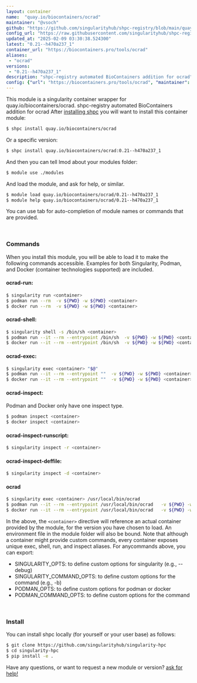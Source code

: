 ```yaml
---
layout: container
name:  "quay.io/biocontainers/ocrad"
maintainer: "@vsoch"
github: "https://github.com/singularityhub/shpc-registry/blob/main/quay.io/biocontainers/ocrad/container.yaml"
config_url: "https://raw.githubusercontent.com/singularityhub/shpc-registry/main/quay.io/biocontainers/ocrad/container.yaml"
updated_at: "2025-02-09 03:30:38.524300"
latest: "0.21--h470a237_1"
container_url: "https://biocontainers.pro/tools/ocrad"
aliases:
 - "ocrad"
versions:
 - "0.21--h470a237_1"
description: "shpc-registry automated BioContainers addition for ocrad"
config: {"url": "https://biocontainers.pro/tools/ocrad", "maintainer": "@vsoch", "description": "shpc-registry automated BioContainers addition for ocrad", "latest": {"0.21--h470a237_1": "sha256:242c9afd23c14a7b59a525cd95a811255558e0187c63b44dfb98eb7061c187fc"}, "tags": {"0.21--h470a237_1": "sha256:242c9afd23c14a7b59a525cd95a811255558e0187c63b44dfb98eb7061c187fc"}, "docker": "quay.io/biocontainers/ocrad", "aliases": {"ocrad": "/usr/local/bin/ocrad"}}
---
```


This module is a singularity container wrapper for quay.io/biocontainers/ocrad.
shpc-registry automated BioContainers addition for ocrad
After [installing shpc](#install) you will want to install this container module:


```bash
$ shpc install quay.io/biocontainers/ocrad
```

Or a specific version:

```bash
$ shpc install quay.io/biocontainers/ocrad:0.21--h470a237_1
```

And then you can tell lmod about your modules folder:

```bash
$ module use ./modules
```

And load the module, and ask for help, or similar.

```bash
$ module load quay.io/biocontainers/ocrad/0.21--h470a237_1
$ module help quay.io/biocontainers/ocrad/0.21--h470a237_1
```

You can use tab for auto-completion of module names or commands that are provided.

<br>

### Commands

When you install this module, you will be able to load it to make the following commands accessible.
Examples for both Singularity, Podman, and Docker (container technologies supported) are included.

#### ocrad-run:

```bash
$ singularity run <container>
$ podman run --rm  -v ${PWD} -w ${PWD} <container>
$ docker run --rm  -v ${PWD} -w ${PWD} <container>
```

#### ocrad-shell:

```bash
$ singularity shell -s /bin/sh <container>
$ podman run --it --rm --entrypoint /bin/sh  -v ${PWD} -w ${PWD} <container>
$ docker run --it --rm --entrypoint /bin/sh  -v ${PWD} -w ${PWD} <container>
```

#### ocrad-exec:

```bash
$ singularity exec <container> "$@"
$ podman run --it --rm --entrypoint ""  -v ${PWD} -w ${PWD} <container> "$@"
$ docker run --it --rm --entrypoint ""  -v ${PWD} -w ${PWD} <container> "$@"
```

#### ocrad-inspect:

Podman and Docker only have one inspect type.

```bash
$ podman inspect <container>
$ docker inspect <container>
```

#### ocrad-inspect-runscript:

```bash
$ singularity inspect -r <container>
```

#### ocrad-inspect-deffile:

```bash
$ singularity inspect -d <container>
```


#### ocrad

```bash
$ singularity exec <container> /usr/local/bin/ocrad
$ podman run --it --rm --entrypoint /usr/local/bin/ocrad   -v ${PWD} -w ${PWD} <container> -c " $@"
$ docker run --it --rm --entrypoint /usr/local/bin/ocrad   -v ${PWD} -w ${PWD} <container> -c " $@"
```



In the above, the `<container>` directive will reference an actual container provided
by the module, for the version you have chosen to load. An environment file in the
module folder will also be bound. Note that although a container
might provide custom commands, every container exposes unique exec, shell, run, and
inspect aliases. For anycommands above, you can export:

 - SINGULARITY_OPTS: to define custom options for singularity (e.g., --debug)
 - SINGULARITY_COMMAND_OPTS: to define custom options for the command (e.g., -b)
 - PODMAN_OPTS: to define custom options for podman or docker
 - PODMAN_COMMAND_OPTS: to define custom options for the command

<br>

### Install

You can install shpc locally (for yourself or your user base) as follows:

```bash
$ git clone https://github.com/singularityhub/singularity-hpc
$ cd singularity-hpc
$ pip install -e .
```

Have any questions, or want to request a new module or version? [ask for help!](https://github.com/singularityhub/singularity-hpc/issues)